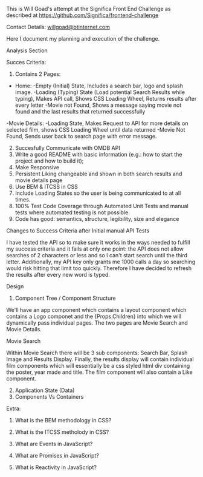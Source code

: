 This is Will Goad's attempt at the Significa Front End Challenge as described at https://github.com/Significa/frontend-challenge

Contact Details:
willgoad@btinternet.com

Here I document my planning and execution of the challenge.

Analysis Section

Succes Criteria:
1. Contains 2 Pages:
- Home:
    -Empty (Initial) State, Includes a search bar, logo and splash image.
    -Loading (Typing) State (Load potential Search Results while typing), Makes API call, Shows CSS Loading Wheel, Returns results after every letter
    -Movie not Found, Shows a message saying movie not found and the last results that returned successfully

-Movie Details:
    -Loading State, Makes Request to API for more details on selected film, shows CSS Loading Wheel until data returned
    -Movie Not Found, Sends user back to search page with error message.

2. Succesfully Communicate with OMDB API
3. Write a good README with basic information (e.g.: how to start the project and how to build it);
4. Make Responsive
5. Persistent Liking changeable and shown in both search results and movie details page
6. Use BEM & ITCSS in CSS
7. Include Loading States so the user is being communicated to at all times.
8. 100% Test Code Coverage through Automated Unit Tests and manual tests where automated testing is not possible.
9. Code has good: semantics, structure, legibility, size and elegance

Changes to Success Criteria after Initial manual API Tests

I have tested the API so to make sure it works in the ways needed to fulfill my success criteria and it fails at only one point: the API does not allow
searches of 2 characters or less and so I can't start search until the third letter. Additionally, my API key only grants me 1000 calls a day so searching 
would risk hitting that limit too quickly. Therefore I have decided to refresh the results after every new word is typed.

Design

1. Component Tree / Component Structure

We'll have an app component which contains a layout component which contains a Logo componet and the {Props.Children} 
into which we will dynamically pass individual pages. The two pages are Movie Search and Movie Details.

Movie Search

Within Movie Search there will be 3 sub components: Search Bar, Splash Image and Results Display. Finally, the results 
display will contain individual film components which will essentially be a css styled html div containing the poster, 
year made and title. The film component will also contain a Like component.


2. Application State (Data)
3. Components Vs Containers

Extra:

1. What is the BEM methodology in CSS?

2. What is the ITCSS metholody in CSS?

3. What are Events in JavaScript?

4. What are Promises in JavaScript?

5. What is Reactivity in JavaScript?


